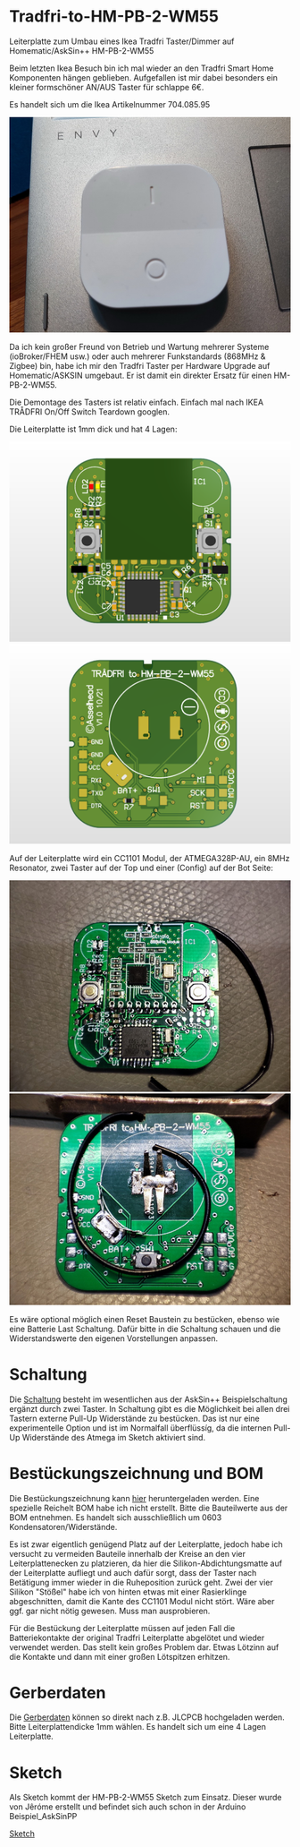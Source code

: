 # Tradfri-to-HM-PB-2-WM55
Leiterplatte zum Umbau eines Ikea Tradfri Taster/Dimmer auf Homematic/AskSin++ HM-PB-2-WM55

Beim letzten Ikea Besuch bin ich mal wieder an den Tradfri Smart Home Komponenten hängen geblieben.
Aufgefallen ist mir dabei besonders ein kleiner formschöner AN/AUS Taster für schlappe 6€.

Es handelt sich um die Ikea Artikelnummer 704.085.95

![Tradfri01.jpg](https://github.com/Asselhead/Tradfri-to-HM-PB-2-WM55/blob/main/Images/Tradfri01.jpg)

Da ich kein großer Freund von Betrieb und Wartung mehrerer Systeme (ioBroker/FHEM usw.) oder auch mehrerer Funkstandards (868MHz & Zigbee) bin,
habe ich mir den Tradfri Taster per Hardware Upgrade auf Homematic/ASKSIN umgebaut. Er ist damit ein direkter Ersatz für einen HM-PB-2-WM55.

Die Demontage des Tasters ist relativ einfach. Einfach mal nach IKEA TRÅDFRI On/Off Switch Teardown googlen.

Die Leiterplatte ist 1mm dick und hat 4 Lagen:

![TOP_ISO.png](https://github.com/Asselhead/Tradfri-to-HM-PB-2-WM55/blob/main/Images/Top.png)
![BOT.png](https://github.com/Asselhead/Tradfri-to-HM-PB-2-WM55/blob/main/Images/Bot.png)

Auf der Leiterplatte wird ein CC1101 Modul, der ATMEGA328P-AU, ein 8MHz Resonator, zwei Taster auf der Top und einer (Config) auf der Bot Seite:

![Top_Best.jpg](https://github.com/Asselhead/Tradfri-to-HM-PB-2-WM55/blob/main/Images/Top_Best.jpg)
![Bot_Best.jpg](https://github.com/Asselhead/Tradfri-to-HM-PB-2-WM55/blob/main/Images/Bot_Best.jpg)

Es wäre optional möglich einen Reset Baustein zu bestücken, ebenso wie eine Batterie Last Schaltung.
Dafür bitte in die Schaltung schauen und die Widerstandswerte den eigenen Vorstellungen anpassen.

# Schaltung

Die [Schaltung](https://github.com/Asselhead/Tradfri-to-HM-PB-2-WM55/blob/main/Docs/TradfritoHM-PB-2-WM55.pdf) besteht im wesentlichen aus der AskSin++ Beispielschaltung ergänzt durch zwei Taster. In Schaltung gibt es die Möglichkeit bei allen drei Tastern externe Pull-Up Widerstände zu bestücken. Das ist nur eine experimentelle Option und ist im Normalfall überflüssíg, da die internen Pull-Up Widerstände des Atmega im Sketch aktiviert sind.

# Bestückungszeichnung und BOM

Die Bestückungszeichnung kann [hier](https://github.com/Asselhead/Tradfri-to-HM-PB-2-WM55/blob/main/Docs/TradfritoHM-PB-2-WM55_Assy.pdf) heruntergeladen werden.
Eine spezielle Reichelt BOM habe ich nicht erstellt. Bitte die Bauteilwerte aus der BOM entnehmen. Es handelt sich ausschließlich um 0603 Kondensatoren/Widerstände.

Es ist zwar eigentlich genügend Platz auf der Leiterplatte, jedoch habe ich versucht zu vermeiden Bauteile innerhalb der Kreise an den vier Leiterplattenecken zu platzieren, da hier die Silikon-Abdichtungsmatte auf der Leiterplatte aufliegt und auch dafür sorgt, dass der Taster nach Betätigung immer wieder in die Ruheposition zurück geht.
Zwei der vier Silikon "Stößel" habe ich von hinten etwas mit einer Rasierklinge abgeschnitten, damit die Kante des CC1101 Modul nicht stört. Wäre aber ggf. gar nicht nötig gewesen. Muss man ausprobieren.

Für die Bestückung der Leiterplatte müssen auf jeden Fall die Batteriekontakte der original Tradfri Leiterplatte abgelötet und wieder verwendet werden. Das stellt kein großes Problem dar.
Etwas Lötzinn auf die Kontakte und dann mit einer großen Lötspitzen erhitzen.

# Gerberdaten

Die [Gerberdaten](https://github.com/Asselhead/Tradfri-to-HM-PB-2-WM55/blob/main/Gerber/Tradfri_to_HM.zip) können so direkt nach z.B. JLCPCB hochgeladen werden. Bitte Leiterplattendicke 1mm wählen. Es handelt sich um eine 4 Lagen Leiterplatte.

# Sketch

Als Sketch kommt der HM-PB-2-WM55 Sketch zum Einsatz. Dieser wurde von Jêróme erstellt und befindet sich auch schon in der Arduino Beispiel_AskSinPP

[Sketch](https://github.com/jp112sdl/Beispiel_AskSinPP/blob/master/examples/HM-PB-2-WM55/HM-PB-2-WM55.ino)






